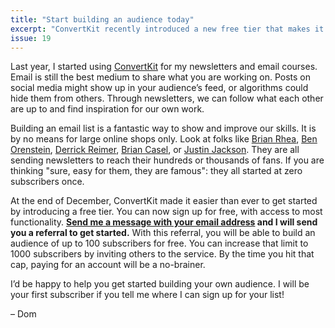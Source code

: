 ```yaml
---
title: "Start building an audience today"
excerpt: "ConvertKit recently introduced a new free tier that makes it easier than ever to get started building an audience."
issue: 19
---
```

Last year, I started using [ConvertKit](https://convertkit.com) for my newsletters and email courses. Email is still the best medium to share what you are working on. Posts on social media might show up in your audience’s feed, or algorithms could hide them from others. Through newsletters, we can follow what each other are up to and find inspiration for our own work.

Building an email list is a fantastic way to show and improve our skills. It is by no means for large online shops only. Look at folks like [Brian Rhea](https://brianrhea.com/newsletter), [Ben Orenstein](https://www.benorenstein.com/newsletter/), [Derrick Reimer](https://www.derrickreimer.com), [Brian Casel](https://briancasel.com), or [Justin Jackson](https://justinjackson.ca/newsletter). They are all sending newsletters to reach their hundreds or thousands of fans. If you are thinking "sure, easy for them, they are famous": they all started at zero subscribers once.

At the end of December, ConvertKit made it easier than ever to get started by introducing a free tier. You can now sign up for free, with access to most functionality. **[Send me a message with your email address](mailto:dom@islovely.co) and I will send you a referral to get started.** With this referral, you will be able to build an audience of up to 100 subscribers for free. You can increase that limit to 1000 subscribers by inviting others to the service. By the time you hit that cap, paying for an account will be a no-brainer.

I’d be happy to help you get started building your own audience. I will be your first subscriber if you tell me where I can sign up for your list!

– Dom
